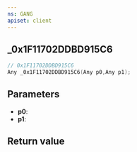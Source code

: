 ```yaml
---
ns: GANG
apiset: client
---
```

## _0x1F11702DDBD915C6

```c
// 0x1F11702DDBD915C6
Any _0x1F11702DDBD915C6(Any p0,Any p1);
```


## Parameters
* **p0**:
* **p1**:

## Return value